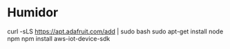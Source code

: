 # Humidor

curl -sLS https://apt.adafruit.com/add | sudo bash
sudo apt-get install node npm
npm install aws-iot-device-sdk



